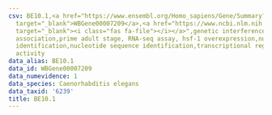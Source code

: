 ```yaml
---
csv: BE10.1,<a href="https://www.ensembl.org/Homo_sapiens/Gene/Summary?db=core;g=WBGene00007209"
  target="_blank">WBGene00007209</a>,<a href="https://www.ncbi.nlm.nih.gov/pubmed/30894454"
  target="_blank"><i class="fas fa-file"></i></a>",genetic interference,functional
  association,prime adult stage, RNA-seq assay, hsf-1 overexpression,nucleotide sequence
  identification,nucleotide sequence identification,transcriptional regulation,up-regulates
  activity
data_alias: BE10.1
data_id: WBGene00007209
data_numevidence: 1
data_species: Caenorhabditis elegans
data_taxid: '6239'
title: BE10.1
---
```

